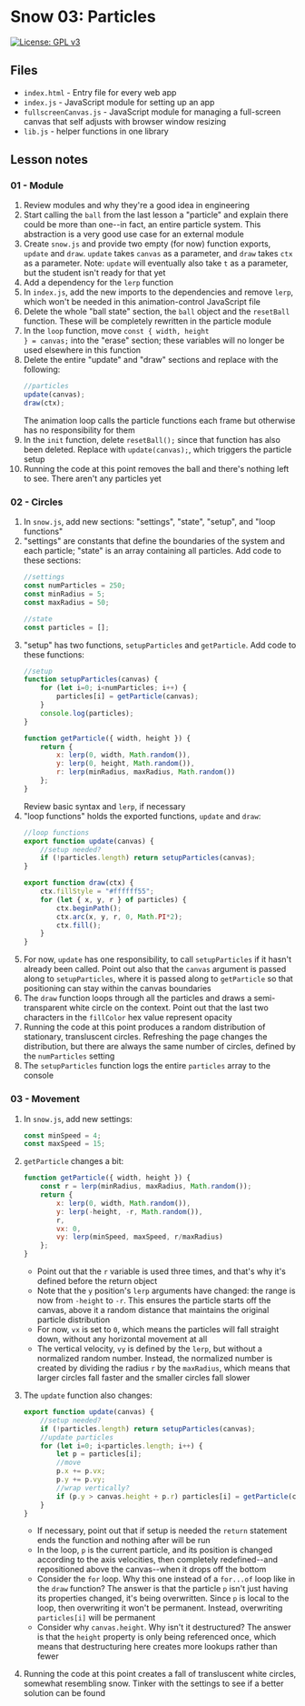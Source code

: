 # Snow 03: Particles

[![License: GPL v3](https://img.shields.io/badge/License-GPLv3-blue.svg)](https://www.gnu.org/licenses/gpl-3.0)

## Files

* <code>index.html</code> - Entry file for every web app
* <code>index.js</code> - JavaScript module for setting up an app
* <code>fullscreenCanvas.js</code> - JavaScript module for managing a full-screen canvas that self adjusts with browser window resizing
* <code>lib.js</code> - helper functions in one library

## Lesson notes

### 01 - Module

1. Review modules and why they're a good idea in engineering
2. Start calling the <code>ball</code> from the last lesson a "particle" and explain there could be more than one--in fact, an entire particle system. This abstraction is a very good use case for an external module
3. Create <code>snow.js</code> and provide two empty (for now) function exports, <code>update</code> and <code>draw</code>. <code>update</code> takes <code>canvas</code> as a parameter, and <code>draw</code> takes <code>ctx</code> as a parameter. Note: <code>update</code> will eventually also take <code>t</code> as a parameter, but the student isn't ready for that yet
4. Add a dependency for the <code>lerp</code> function
5. In <code>index.js</code>, add the new imports to the dependencies and remove <code>lerp</code>, which won't be needed in this animation-control JavaScript file
6. Delete the whole "ball state" section, the <code>ball</code> object and the <code>resetBall</code> function. These will be completely rewritten in the particle module
7. In the <code>loop</code> function, move <code>const { width, height } = canvas;</code> into the "erase" section; these variables will no longer be used elsewhere in this function
8. Delete the entire "update" and "draw" sections and replace with the following:
    ```js
    //particles
    update(canvas);
    draw(ctx);
    ```
    The animation loop calls the particle functions each frame but otherwise has no responsibility for them
9. In the <code>init</code> function, delete <code>resetBall();</code> since that function has also been deleted. Replace with <code>update(canvas);</code>, which triggers the particle setup
10. Running the code at this point removes the ball and there's nothing left to see. There aren't any particles yet

### 02 - Circles

1. In <code>snow.js</code>, add new sections: "settings", "state", "setup", and "loop functions"
2. "settings" are constants that define the boundaries of the system and each particle; "state" is an array containing all particles. Add code to these sections:
    ```js
    //settings
    const numParticles = 250;
    const minRadius = 5;
    const maxRadius = 50;

    //state
    const particles = [];
    ```
3. "setup" has two functions, <code>setupParticles</code> and <code>getParticle</code>. Add code to these functions:
    ```js
    //setup
    function setupParticles(canvas) {
        for (let i=0; i<numParticles; i++) {
            particles[i] = getParticle(canvas);
        }
        console.log(particles);
    }

    function getParticle({ width, height }) {
        return {
            x: lerp(0, width, Math.random()),
            y: lerp(0, height, Math.random()),
            r: lerp(minRadius, maxRadius, Math.random())
        };
    }
    ```
    Review basic syntax and <code>lerp</code>, if necessary
4. "loop functions" holds the exported functions, <code>update</code> and <code>draw</code>:
    ```js
    //loop functions
    export function update(canvas) {
        //setup needed?
        if (!particles.length) return setupParticles(canvas);
    }

    export function draw(ctx) {
        ctx.fillStyle = "#ffffff55";
        for (let { x, y, r } of particles) {
            ctx.beginPath();
            ctx.arc(x, y, r, 0, Math.PI*2);
            ctx.fill();
        }
    }
    ```
5. For now, <code>update</code> has one responsibility, to call <code>setupParticles</code> if it hasn't already been called. Point out also that the <code>canvas</code> argument is passed along to <code>setupParticles</code>, where it is passed along to <code>getParticle</code> so that positioning can stay within the canvas boundaries
6. The <code>draw</code> function loops through all the particles and draws a semi-transparent white circle on the context. Point out that the last two characters in the <code>fillColor</code> hex value represent opacity
7. Running the code at this point produces a random distribution of stationary, transluscent circles. Refreshing the page changes the distribution, but there are always the same number of circles, defined by the <code>numParticles</code> setting
8. The <code>setupParticles</code> function logs the entire <code>particles</code> array to the console

### 03 - Movement

1. In <code>snow.js</code>, add new settings:
    ```js
    const minSpeed = 4;
    const maxSpeed = 15;
    ```
2. <code>getParticle</code> changes a bit:
    ```js
    function getParticle({ width, height }) {
        const r = lerp(minRadius, maxRadius, Math.random());
        return {
            x: lerp(0, width, Math.random()),
            y: lerp(-height, -r, Math.random()),
            r,
            vx: 0,
            vy: lerp(minSpeed, maxSpeed, r/maxRadius)
        };
    }
    ```
    * Point out that the <code>r</code> variable is used three times, and that's why it's defined before the return object
    * Note that the <code>y</code> position's <code>lerp</code> arguments have changed: the range is now from <code>-height</code> to <code>-r</code>. This ensures the particle starts off the canvas, above it a random distance that maintains the original particle distribution
    * For now, <code>vx</code> is set to <code>0</code>, which means the particles will fall straight down, without any horizontal movement at all
    * The vertical velocity, <code>vy</code> is defined by the <code>lerp</code>, but without a normalized random number. Instead, the normalized number is created by dividing the radius <code>r</code> by the <code>maxRadius</code>, which means that larger circles fall faster and the smaller circles fall slower
3. The <code>update</code> function also changes:
    ```js
    export function update(canvas) {
        //setup needed?
        if (!particles.length) return setupParticles(canvas);
        //update particles
        for (let i=0; i<particles.length; i++) {
            let p = particles[i];
            //move
            p.x += p.vx;
            p.y += p.vy;
            //wrap vertically?
            if (p.y > canvas.height + p.r) particles[i] = getParticle(canvas);
        }
    }
    ```
    * If necessary, point out that if setup is needed the <code>return</code> statement ends the function and nothing after will be run
    * In the loop, <code>p</code> is the current particle, and its position is changed according to the axis velocities, then completely redefined--and repositioned above the canvas--when it drops off the bottom
    * Consider the <code>for</code> loop. Why this one instead of a <code>for...of</code> loop like in the <code>draw</code> function? The answer is that the particle <code>p</code> isn't just having its properties changed, it's being overwritten. Since <code>p</code> is local to the loop, then overwriting it won't be permanent. Instead, overwriting <code>particles[i]</code> will be permanent
    * Consider why <code>canvas.height</code>. Why isn't it destructured? The answer is that the <code>height</code> property is only being referenced once, which means that destructuring here creates more lookups rather than fewer

4. Running the code at this point creates a fall of transluscent white circles, somewhat resembling snow. Tinker with the settings to see if a better solution can be found